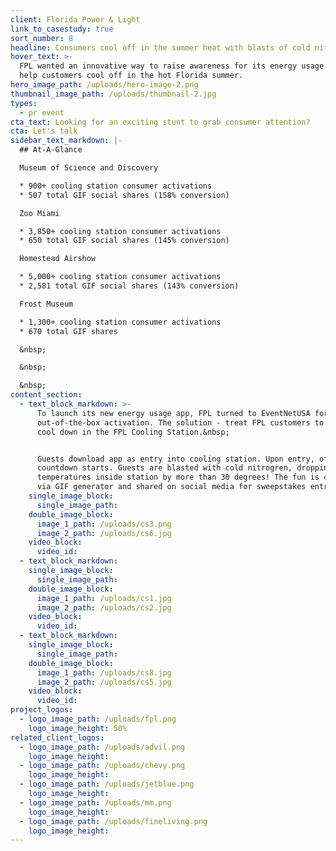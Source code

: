 ```yaml
---
client: Florida Power & Light
link_to_casestudy: true
sort_number: 8
headline: Consumers cool off in the summer heat with blasts of cold nitrogen
hover_text: >-
  FPL wanted an innovative way to raise awareness for its energy usage app and
  help customers cool off in the hot Florida summer.
hero_image_path: /uploads/hero-image-2.png
thumbnail_image_path: /uploads/thumbnail-2.jpg
types:
  - pr event
cta_text: Looking for an exciting stunt to grab consumer attention?
cta: Let's talk
sidebar_text_markdown: |-
  ## At-A-Glance

  Museum of Science and Discovery

  * 900+ cooling station consumer activations
  * 507 total GIF social shares (158% conversion)

  Zoo Miami

  * 3,850+ cooling station consumer activations
  * 650 total GIF social shares (145% conversion)

  Homestead Airshow

  * 5,000+ cooling station consumer activations
  * 2,581 total GIF social shares (143% conversion)

  Frost Museum

  * 1,300+ cooling station consumer activations
  * 670 total GIF shares

  &nbsp;

  &nbsp;

  &nbsp;
content_section:
  - text_block_markdown: >-
      To launch its new energy usage app, FPL turned to EventNetUSA for a fun
      out-of-the-box activation. The solution - treat FPL customers to a summer
      cool down in the FPL Cooling Station.&nbsp;


      Guests download app as entry into cooling station. Upon entry, offical
      countdown starts. Guests are blasted with cold nitrogren, dropping
      temperatures inside station by more than 30 degrees! The fun is captured
      via GIF generator and shared on social media for sweepstakes entry.&nbsp;
    single_image_block:
      single_image_path:
    double_image_block:
      image_1_path: /uploads/cs3.png
      image_2_path: /uploads/cs6.jpg
    video_block:
      video_id:
  - text_block_markdown:
    single_image_block:
      single_image_path:
    double_image_block:
      image_1_path: /uploads/cs1.jpg
      image_2_path: /uploads/cs2.jpg
    video_block:
      video_id:
  - text_block_markdown:
    single_image_block:
      single_image_path:
    double_image_block:
      image_1_path: /uploads/cs8.jpg
      image_2_path: /uploads/cs5.jpg
    video_block:
      video_id:
project_logos:
  - logo_image_path: /uploads/fpl.png
    logo_image_height: 50%
related_client_logos:
  - logo_image_path: /uploads/advil.png
    logo_image_height:
  - logo_image_path: /uploads/chevy.png
    logo_image_height:
  - logo_image_path: /uploads/jetblue.png
    logo_image_height:
  - logo_image_path: /uploads/mm.png
    logo_image_height:
  - logo_image_path: /uploads/fineliving.png
    logo_image_height:
---
```

